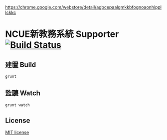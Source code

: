 https://chrome.google.com/webstore/detail/agbcepaalgmkkbfognoaonhippllckkc
# NCUE新教務系統 Supporter [![Build Status](https://travis-ci.org/ALiangLiang/NCUE-Edu.-System-Supporter.svg?branch=master)](https://travis-ci.org/ALiangLiang/NCUE-Edu.-System-Supporter)

##  建置 Build 

```bash
grunt
```

##  監聽 Watch 

```bash
grunt watch
```

## License

[MIT license](http://opensource.org/licenses/mit-license.php)